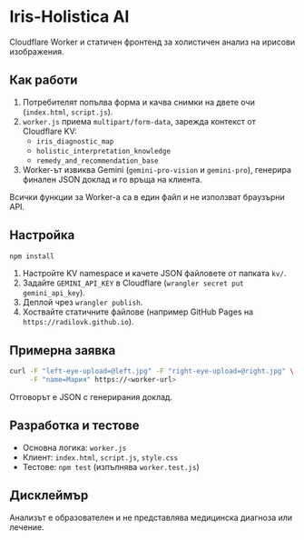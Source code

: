 # Iris-Holistica AI

Cloudflare Worker и статичен фронтенд за холистичен анализ на ирисови изображения.

## Как работи

1. Потребителят попълва форма и качва снимки на двете очи (`index.html`, `script.js`).
2. `worker.js` приема `multipart/form-data`, зарежда контекст от Cloudflare KV:
   - `iris_diagnostic_map`
   - `holistic_interpretation_knowledge`
   - `remedy_and_recommendation_base`
3. Worker-ът извиква Gemini (`gemini-pro-vision` и `gemini-pro`), генерира финален JSON доклад и го връща на клиента.

Всички функции за Worker-а са в един файл и не използват браузърни API.

## Настройка

```bash
npm install
```

1. Настройте KV namespace и качете JSON файловете от папката `kv/`.
2. Задайте `GEMINI_API_KEY` в Cloudflare (`wrangler secret put gemini_api_key`).
3. Деплой чрез `wrangler publish`.
4. Хоствайте статичните файлове (например GitHub Pages на `https://radilovk.github.io`).

## Примерна заявка

```bash
curl -F "left-eye-upload=@left.jpg" -F "right-eye-upload=@right.jpg" \
     -F "name=Мария" https://<worker-url>
```

Отговорът е JSON с генерирания доклад.

## Разработка и тестове

- Основна логика: `worker.js`
- Клиент: `index.html`, `script.js`, `style.css`
- Тестове: `npm test` (изпълнява `worker.test.js`)

## Дисклеймър

Анализът е образователен и не представлява медицинска диагноза или лечение.
